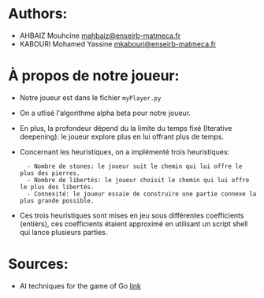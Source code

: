 # Authors:
- AHBAIZ Mouhcine <mahbaiz@enseirb-matmeca.fr>
- KABOURI Mohamed Yassine <mkabouri@enseirb-matmeca.fr>

# À propos de notre joueur:
- Notre joueur est dans le fichier `myPlayer.py`
- On a utlisé l'algorithme alpha beta pour notre joueur.
- En plus, la profondeur dépend du la limite du temps fixé (Iterative deepening): le joueur explore plus en lui offrant plus de temps.
- Concernant les heuristiques, on a implémenté trois heuristiques:
		
		- Nombre de stones: le joueur suit le chemin qui lui offre le plus des pierres.
		- Nombre de libertés: le joueur choisit le chemin qui lui offre le plus des libertés.
		- Connexité: le joueur essaie de construire une partie connexe la plus grande possible.
- Ces trois heuristiques sont mises en jeu sous différentes coefficients (entièrs), ces coefficients étaient approximé en utilisant un script shell qui lance plusieurs parties.

# Sources:
- AI techniques for the game of Go [link](http://erikvanderwerf.tengen.nl/pubdown/thesis_erikvanderwerf.pdf)
